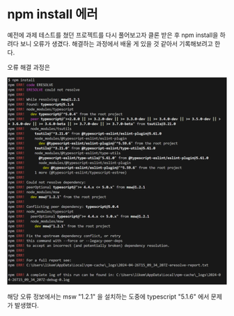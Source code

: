 # npm install 에러

예전에 과제 테스트를 쳤던 프로젝트를 다시 풀어보고자 클론 받은 후 npm install을 하려다 보니 오류가 생겼다. 해결하는 과정에서 배울 게 있을 것 같아서 기록해보려고 한다.

오류 해결 과정은 

![](npm%20install%20에러_assets/2024-04-27-00-59-15-image.png)

해당 오류 정보에서는 msw "1.2.1" 을 설치하는 도중에 typescript "5.1.6" 에서 문제가 발생했다. 


